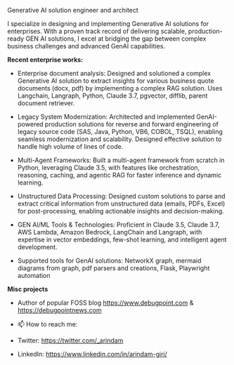 Generative AI solution engineer and architect

I specialize in designing and implementing Generative AI solutions for enterprises. With a proven track record of delivering scalable, production-ready GEN AI solutions, I excel at bridging the gap between complex business challenges and advanced GenAI capabilities.

**Recent enterprise works:**

- Enterprise document analysis: Designed and solutioned a complex Generative AI solution to extract insights for various business quote documents (docx, pdf) by implementing a complex RAG solution. Uses Langchain, Langraph, Python, Claude 3.7, pgvector, difflib, parent document retriever.

- Legacy System Modernization: Architected and implemented GenAI-powered production solutions for reverse and forward engineering of legacy source code (SAS, Java, Python, VB6, COBOL, TSQL), enabling seamless modernization and scalability. Designed effective solution to handle high volume of lines of code.

- Multi-Agent Frameworks: Built a multi-agent framework from scratch in Python, leveraging Claude 3.5, with features like orchestration, reasoning, caching, and agentic RAG for faster inference and dynamic learning.

- Unstructured Data Processing: Designed custom solutions to parse and extract critical information from unstructured data (emails, PDFs, Excel) for post-processing, enabling actionable insights and decision-making.

- GEN AI/ML Tools & Technologies: Proficient in Claude 3.5, Claude 3.7, AWS Lambda, Amazon Bedrock, LangChain and Langraph, with expertise in vector embeddings, few-shot learning, and intelligent agent development.

- Supported tools for GenAI solutions: NetworkX graph, mermaid diagrams from graph, pdf parsers and creations, Flask, Playwright automation

**Misc projects**
- Author of popular FOSS blog https://www.debugpoint.com & https://debugpointnews.com

- 📫 How to reach me:
- Twitter: https://twitter.com/_arindam
- LinkedIn: https://www.linkedin.com/in/arindam-giri/

<!---
arindam-giri/arindam-giri is a ✨ special ✨ repository because its `README.md` (this file) appears on your GitHub profile.
You can click the Preview link to take a look at your changes.
--->
